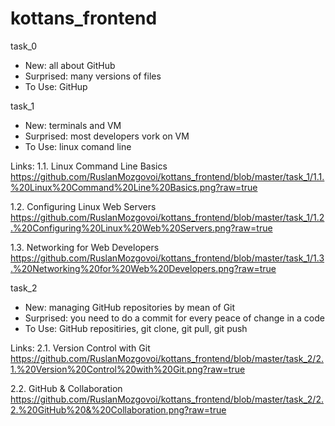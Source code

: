 # kottans_frontend
task_0
- New: all about GitHub
- Surprised: many versions of files
- To Use: GitHup

task_1

- New: terminals and VM
- Surprised: most developers vork on VM
- To Use: linux comand line

Links:
1.1. Linux Command Line Basics
https://github.com/RuslanMozgovoi/kottans_frontend/blob/master/task_1/1.1.%20Linux%20Command%20Line%20Basics.png?raw=true

1.2. Configuring Linux Web Servers
https://github.com/RuslanMozgovoi/kottans_frontend/blob/master/task_1/1.2.%20Configuring%20Linux%20Web%20Servers.png?raw=true

1.3. Networking for Web Developers
https://github.com/RuslanMozgovoi/kottans_frontend/blob/master/task_1/1.3.%20Networking%20for%20Web%20Developers.png?raw=true

task_2

- New: managing GitHub repositories by mean of Git
- Surprised: you need to do a commit for every peace of change in a code
- To Use: GitHub repositiries, git clone, git pull, git push

Links:
2.1. Version Control with Git
https://github.com/RuslanMozgovoi/kottans_frontend/blob/master/task_2/2.1.%20Version%20Control%20with%20Git.png?raw=true

2.2. GitHub & Collaboration
https://github.com/RuslanMozgovoi/kottans_frontend/blob/master/task_2/2.2.%20GitHub%20&%20Collaboration.png?raw=true
